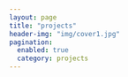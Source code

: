 ```yaml
---
layout: page
title: "projects"
header-img: "img/cover1.jpg"
pagination: 
  enabled: true
  category: projects
---
```

